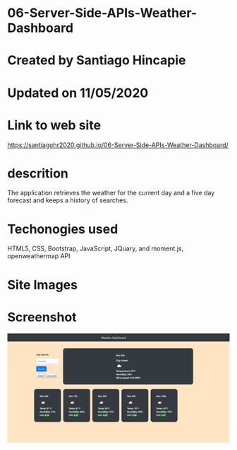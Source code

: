 # 06-Server-Side-APIs-Weather-Dashboard

# Created by Santiago Hincapie 

# Updated on 11/05/2020

# Link to web site

https://santiagohr2020.github.io/06-Server-Side-APIs-Weather-Dashboard/

# descrition

The application retrieves the weather for the current day and a five day forecast and keeps a history of searches. 

# Techonogies used

HTML5, CSS, Bootstrap, JavaScript, JQuary, and moment.js, openweathermap API

# Site Images

# Screenshot

![screenshot of the start page](assets/images/screenshot1.PNG)